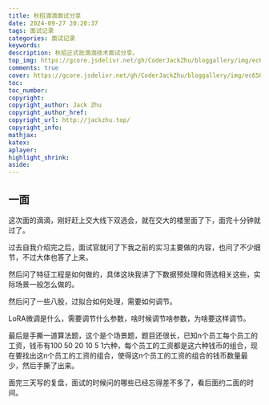 ```yaml
---
title: 秋招滴滴面试分享
date: 2024-09-27 20:20:37
tags: 面试记录
categories: 面试记录
keywords: 
description: 秋招正式批滴滴技术面试分享。
top_img: https://gcore.jsdelivr.net/gh/CoderJackZhu/bloggallery/img/ec650a59372c0b622e7065b01ab37920.jpeg
comments: true
cover: https://gcore.jsdelivr.net/gh/CoderJackZhu/bloggallery/img/ec650a59372c0b622e7065b01ab37920.jpeg
toc:
toc_number:
copyright:
copyright_author: Jack Zhu
copyright_author_href: 
copyright_url: http://jackzhu.top/
copyright_info: 
mathjax: 
katex: 
aplayer: 
highlight_shrink: 
aside: 
---
```

## 一面

这次面的滴滴，刚好赶上交大线下双选会，就在交大的楼里面了下，面完十分钟就过了。

过去自我介绍完之后，面试官就问了下我之前的实习主要做的内容，也问了不少细节，不过大体也答了上来。

然后问了特征工程是如何做的，具体这块我讲了下数据预处理和筛选相关这些，实际场景一般怎么做的。

然后问了一些八股，过拟合如何处理，需要如何调节。

LoRA微调是什么，需要调节什么参数，啥时候调节啥参数，为啥要这样调节。

最后是手撕一道算法题，这个是个场景题，题目还很长，已知n个员工每个员工的工资，钱币有100 50 20 10 5 1六种，每个员工的工资都是这六种钱币的组合，现在要找出这n个员工的工资的组合，使得这n个员工的工资的组合的钱币数量最少，然后手撕了出来。

面完三天写的复盘，面试的时候问的哪些已经忘得差不多了，看后面约二面的时间。
